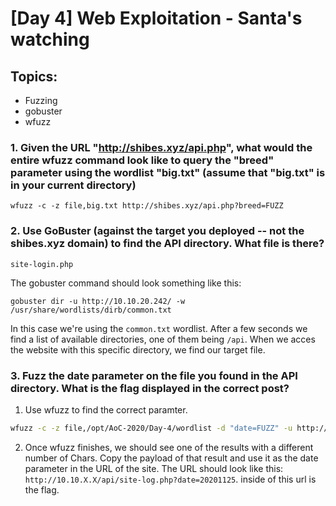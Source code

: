 # [Day 4] Web Exploitation - Santa's watching

## Topics:

- Fuzzing
- gobuster
- wfuzz

### 1. Given the URL "http://shibes.xyz/api.php", what would the entire wfuzz command look like to query the "breed" parameter using the wordlist "big.txt" (assume that "big.txt" is in your current directory)
```
wfuzz -c -z file,big.txt http://shibes.xyz/api.php?breed=FUZZ
```

### 2. Use GoBuster (against the target you deployed -- not the shibes.xyz domain) to find the API directory. What file is there?
```
site-login.php
```

The gobuster command should look something like this:
```
gobuster dir -u http://10.10.20.242/ -w /usr/share/wordlists/dirb/common.txt
```
In this case we're using the `common.txt` wordlist. After a few seconds we find a list of available directories, one of them being `/api`. When we acces the website with this specific directory, we find our target file.

### 3. Fuzz the date parameter on the file you found in the API directory. What is the flag displayed in the correct post?

1. Use wfuzz to find the correct paramter.
```bash
wfuzz -c -z file,/opt/AoC-2020/Day-4/wordlist -d "date=FUZZ" -u http://10.10.20.242/api/site-log.php?date=FUZZ
```
2. Once wfuzz finishes, we should see one of the results with a different number of Chars. Copy the payload of that result and use it as the date parameter in the URL of the site. The URL should look like this: `http://10.10.X.X/api/site-log.php?date=20201125`. inside of this url is the flag.